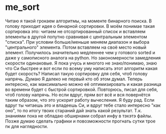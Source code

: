 # me_sort
Читаю я такой грокаем алгоритмы, на моменте бинарного поиска. В голову приходит идея о бинарной сортировки.
В моём понимае такая сортировка это: читаем не отсортированный список и вставляем элементы в другой попутно сравнивая с центральным элементом "списка".
При условии больше/меньше меняем диапазон и выбора "центрального" элемента. Потом вставляем на своё место новый элемент.
Получилось значительно медленнее чем у готового sorted и даже у самописного аналога на python. Но закономерности замедления скорости одинаковые.
Я пока учусь и многого не знаю/понимаю, знаю что Си быстрее и вот если по всему уму написать этот алгоритм какая будет скорость?
Написал такую сортировку для себя, чтоб голову напрячь. Думаю Я далеко не первый кто об этом думал.
Теперь интересно, как максимально можно её оптимизировать и какая разница во времени будет с быстрой сортировкой.
Повторюсь, писал для себя, чтоб голову напрячь. Но если вдруг, прям вот всё и вся повернётся таким образом, что это ускорит работу вычесления.
Я буду рад. Если вдруг ты читаешь это и владеешь Си, и вдруг тебе стало интересно "как оно", то по итогу твоих стараний дай знать какой результат.
Т.к. знаниями пока не обладаю обширнами собрал инфу в тэхэтэ файлы. Позже думаю сделать графики и повозможности прогнать сутки трое пк для наглядности.
